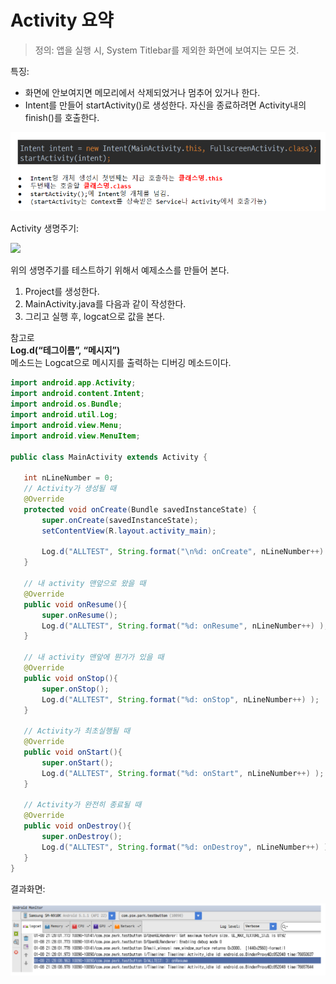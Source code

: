 # Activity 요약

> 정의: 앱을 실행 시, System Titlebar를 제외한 화면에 보여지는 모든 것.

특징:
- 화면에 안보여지면 메모리에서 삭제되었거나 멈추어 있거나 한다.
- Intent를 만들어 startActivity()로 생성한다. 자신을 종료하려면 Activity내의 finish()를 호출한다.  

![](/images_2/activity1.PNG)


Activity 생명주기:

![](https://developer.android.com/guide/components/images/activity_lifecycle.png)


위의 생명주기를 테스트하기 위해서 예제소스를 만들어 본다.
1. Project를 생성한다.
2. MainActivity.java를 다음과 같이 작성한다.
3. 그리고 실행 후, logcat으로 값을 본다.

참고로  
**Log.d(“테그이름”, “메시지”)**  
메소드는 Logcat으로 메시지를 출력하는 디버깅 메소드이다.

~~~java
import android.app.Activity;
import android.content.Intent;
import android.os.Bundle;
import android.util.Log;
import android.view.Menu;
import android.view.MenuItem;

public class MainActivity extends Activity {

   int nLineNumber = 0;
   // Activity가 생성될 때
   @Override
   protected void onCreate(Bundle savedInstanceState) {
       super.onCreate(savedInstanceState);
       setContentView(R.layout.activity_main);

       Log.d("ALLTEST", String.format("\n%d: onCreate", nLineNumber++) );
   }

   // 내 activity 맨앞으로 왔을 때
   @Override
   public void onResume(){
       super.onResume();
       Log.d("ALLTEST", String.format("%d: onResume", nLineNumber++) );
   }

   // 내 activity 맨앞에 뭔가가 있을 때
   @Override
   public void onStop(){
       super.onStop();
       Log.d("ALLTEST", String.format("%d: onStop", nLineNumber++) );
   }

   // Activity가 최초실행될 때
   @Override
   public void onStart(){
       super.onStart();
       Log.d("ALLTEST", String.format("%d: onStart", nLineNumber++) );
   }

   // Activity가 완전히 종료될 때
   @Override
   public void onDestroy(){
       super.onDestroy();
       Log.d("ALLTEST", String.format("%d: onDestroy", nLineNumber++) );
   }
}

~~~

결과화면:

![](/images_2/activity2.PNG)
